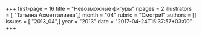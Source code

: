 +++
first-page = 16
title = "Невозможные фигуры"
npages = 2
illustrators = [ "Татьяна Ахметгалиева",]
month = "04"
rubric = "Смотри!"
authors = []
issues = [ "2013_04",]
year = "2013"
date = "2017-04-24T15:37:57+03:00"
+++
